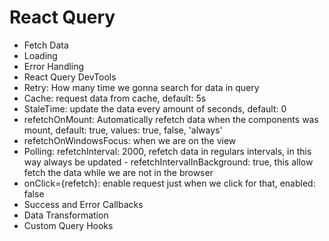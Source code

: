 # React Query

- Fetch Data
- Loading
- Error Handling
- React Query DevTools
- Retry: How many time we gonna search for data in query
- Cache: request data from cache, default: 5s
- StaleTime: update the data every amount of seconds, default: 0
- refetchOnMount: Automatically refetch data when the components was mount, default: true, values: true, false, 'always'
- refetchOnWindowsFocus: when we are on the view
- Polling: refetchInterval: 2000, refetch data in regulars intervals, in this way always be updated - refetchIntervalInBackground: true, this allow fetch the data while we are not in the browser
- onClick={refetch}: enable request just when we click for that, enabled: false
- Success and Error Callbacks
- Data Transformation
- Custom Query Hooks
